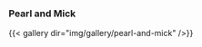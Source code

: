 ---
---
<h3 class="subtitle">Pearl and Mick</h3>
{{< gallery dir="img/gallery/pearl-and-mick" />}}

